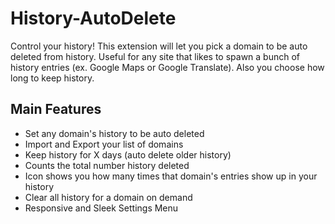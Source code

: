 # History-AutoDelete
Control your history! This extension will let you pick a domain to be auto deleted from history. Useful for any site that likes to spawn a bunch of history entries (ex. Google Maps or Google Translate). Also you choose how long to keep history.

## Main Features
- Set any domain's history to be auto deleted
- Import and Export your list of domains
- Keep history for X days (auto delete older history)
- Counts the total number history deleted
- Icon shows you how many times that domain's entries show up in your history
- Clear all history for a domain on demand
- Responsive and Sleek Settings Menu

